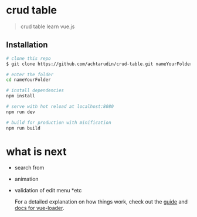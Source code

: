 # crud table

> crud table learn vue.js

## Installation

```bash
# clone this repo
$ git clone https://github.com/achtarudin/crud-table.git nameYourFolder

# enter the folder
cd nameYourFolder

# install dependencies
npm install

# serve with hot reload at localhost:8080
npm run dev

# build for production with minification
npm run build
```

# what is next

* search from
* animation
* validation of edit menu
  \*etc

  For a detailed explanation on how things work, check out the [guide](http://vuejs-templates.github.io/webpack/) and [docs for vue-loader](http://vuejs.github.io/vue-loader).
